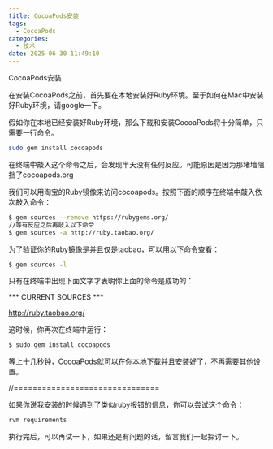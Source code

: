 ```yaml
---
title: CocoaPods安装
tags:
  - CocoaPods
categories:
  - 技术
date: 2025-06-30 11:49:10
---
```


CocoaPods安装

在安装CocoaPods之前，首先要在本地安装好Ruby环境。至于如何在Mac中安装好Ruby环境，请google一下。

假如你在本地已经安装好Ruby环境，那么下载和安装CocoaPods将十分简单，只需要一行命令。

```bash
sudo gem install cocoapods
```

在终端中敲入这个命令之后，会发现半天没有任何反应。可能原因是因为那堵墙阻挡了cocoapods.org

我们可以用淘宝的Ruby镜像来访问cocoapods。按照下面的顺序在终端中敲入依次敲入命令：

```bash
$ gem sources --remove https://rubygems.org/
//等有反应之后再敲入以下命令
$ gem sources -a http://ruby.taobao.org/
```

为了验证你的Ruby镜像是并且仅是taobao，可以用以下命令查看：

```bash
$ gem sources -l
```

只有在终端中出现下面文字才表明你上面的命令是成功的：

*** CURRENT SOURCES ***

http://ruby.taobao.org/

这时候，你再次在终端中运行：

```bash
$ sudo gem install cocoapods
```

等上十几秒钟，CocoaPods就可以在你本地下载并且安装好了，不再需要其他设置。

//===============================

如果你说我安装的时候遇到了类似ruby报错的信息，你可以尝试这个命令：

```bash
rvm requirements
```

执行完后，可以再试一下，如果还是有问题的话，留言我们一起探讨一下。

